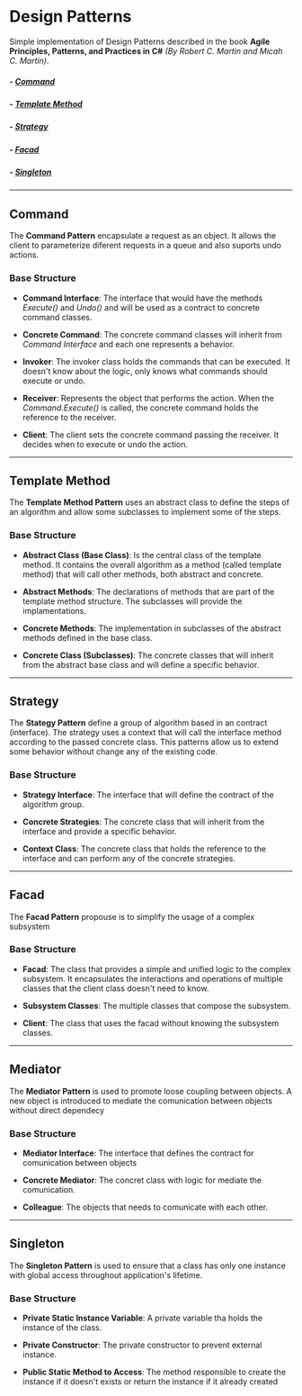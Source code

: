 # Design Patterns
Simple implementation of Design Patterns described in the book **Agile Principles, Patterns, and Practices in C#** *(By Robert C. Martin and Micah C. Martin)*.

##### - [Command](https://github.com/aclimarin/DesignPatterns/tree/main#command)
##### - [Template Method](https://github.com/aclimarin/DesignPatterns/tree/main#template-method)
##### - [Strategy](https://github.com/aclimarin/DesignPatterns/tree/main#strategy)
##### - [Facad](https://github.com/aclimarin/DesignPatterns/tree/main#facad)
##### - [Singleton](https://github.com/aclimarin/DesignPatterns/tree/main#singleton)

---

## Command
The **Command Pattern** encapsulate a request as an object. It allows the client to parameterize diferent requests in a queue and also suports undo actions.

### Base Structure

+ **Command Interface**: The interface that would have the methods *Execute()* and *Undo()* and will be used as a contract to concrete command classes.

+ **Concrete Command**: The concrete command classes will inherit from *Command Interface* and each one represents a behavior.

+ **Invoker**: The invoker class holds the commands that can be executed. It doesn't know about the logic, only knows what commands should execute or undo.

+ **Receiver**: Represents the object that performs the action. When the *Command.Execute()* is called, the concrete command holds the reference to the receiver.

+ **Client**: The client sets the concrete command passing the receiver. It decides when to execute or undo the action.

---

## Template Method
The **Template Method Pattern** uses an abstract class to define the steps of an algorithm and allow some subclasses to implement some of the steps.

### Base Structure

+ **Abstract Class (Base Class)**: Is the central class of the template method. It contains the overall algorithm as a method (called template method) that will call other methods, both abstract and concrete.

+ **Abstract Methods**: The declarations of methods that are part of the template method structure. The subclasses will provide the implamentations.

+ **Concrete Methods**: The implementation in subclasses of the abstract methods defined in the base class.

+ **Concrete Class (Subclasses)**: The concrete classes that will inherit from the abstract base class and will define a specific behavior.

---

## Strategy

The **Stategy Pattern** define a group of algorithm based in an contract (interface). The strategy uses a context that will call the interface method according to the passed concrete class. This patterns allow us to extend some behavior without change any of the existing code.

### Base Structure

+ **Strategy Interface**: The interface that will define the contract of the algorithm group.

+ **Concrete Strategies**: The concrete class that will inherit from the interface and provide a specific behavior.

+ **Context Class**: The concrete class that holds the reference to the interface and can perform any of the concrete strategies.

---

## Facad

The **Facad Pattern** propouse is to simplify the usage of a complex subsystem

### Base Structure

+ **Facad**: The class that provides a simple and unified logic to the complex subsystem. It encapsulates the interactions and operations of multiple classes that the client class doesn't need to know.

+ **Subsystem Classes**: The multiple classes that compose the subsystem.

+ **Client**: The class that uses the facad without knowing the subsystem classes.

---

## Mediator

The **Mediator Pattern** is used to promote loose coupling between objects. A new object is introduced to mediate the comunication between objects without direct dependecy

### Base Structure

+ **Mediator Interface**: The interface that defines the contract for comunication between objects

+ **Concrete Mediator**: The concret class with logic for mediate the comunication.

+ **Colleague**: The objects that needs to comunicate with each other.

---

## Singleton

The **Singleton Pattern** is used to ensure that a class has only one instance with global access throughout application's lifetime.

### Base Structure

+ **Private Static Instance Variable**: A private variable tha holds the instance of the class.

+ **Private Constructor**: The private constructor to prevent external instance.

+ **Public Static Method to Access**: The method responsible to create the instance if it doesn't exists or return the instance if it already created
